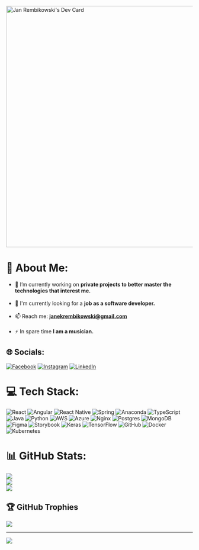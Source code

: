 <a href="https://app.daily.dev/joohnnyvv"><img src="https://api.daily.dev/devcards/v2/PqHA6SOa6SCE8hwzPJZbC.png?r=nc8&type=wide" width="652" alt="Jan Rembikowski's Dev Card"/></a>
# 💫 About Me:
- 🔭 I’m currently working on **private projects to better master the technologies that interest me.**<br><br>
- 🌱 I'm currently looking for a **job as a software developer.**<br><br>
- 📫 Reach me: **janekrembikowski@gmail.com**<br><br>
- ⚡ In spare time **I am a musician.**


## 🌐 Socials:
[![Facebook](https://img.shields.io/badge/Facebook-%231877F2.svg?logo=Facebook&logoColor=white)](https://facebook.com/joohnnyvv) [![Instagram](https://img.shields.io/badge/Instagram-%23E4405F.svg?logo=Instagram&logoColor=white)](https://instagram.com/joohnnyvv) [![LinkedIn](https://img.shields.io/badge/LinkedIn-%230077B5.svg?logo=linkedin&logoColor=white)](https://linkedin.com/in/jan-rembikowski) 

# 💻 Tech Stack:
![React](https://img.shields.io/badge/react-%2320232a.svg?style=for-the-badge&logo=react&logoColor=%2361DAFB) ![Angular](https://img.shields.io/badge/angular-%23DD0031.svg?style=for-the-badge&logo=angular&logoColor=white) ![React Native](https://img.shields.io/badge/react_native-%2320232a.svg?style=for-the-badge&logo=react&logoColor=%2361DAFB) ![Spring](https://img.shields.io/badge/spring-%236DB33F.svg?style=for-the-badge&logo=spring&logoColor=white) ![Anaconda](https://img.shields.io/badge/Anaconda-%2344A833.svg?style=for-the-badge&logo=anaconda&logoColor=white) ![TypeScript](https://img.shields.io/badge/typescript-%23007ACC.svg?style=for-the-badge&logo=typescript&logoColor=white) ![Java](https://img.shields.io/badge/java-%23ED8B00.svg?style=for-the-badge&logo=openjdk&logoColor=white) ![Python](https://img.shields.io/badge/python-3670A0?style=for-the-badge&logo=python&logoColor=ffdd54) ![AWS](https://img.shields.io/badge/AWS-%23FF9900.svg?style=for-the-badge&logo=amazon-aws&logoColor=white) ![Azure](https://img.shields.io/badge/azure-%230072C6.svg?style=for-the-badge&logo=microsoftazure&logoColor=white) ![Nginx](https://img.shields.io/badge/nginx-%23009639.svg?style=for-the-badge&logo=nginx&logoColor=white) ![Postgres](https://img.shields.io/badge/postgres-%23316192.svg?style=for-the-badge&logo=postgresql&logoColor=white) ![MongoDB](https://img.shields.io/badge/MongoDB-%234ea94b.svg?style=for-the-badge&logo=mongodb&logoColor=white) ![Figma](https://img.shields.io/badge/figma-%23F24E1E.svg?style=for-the-badge&logo=figma&logoColor=white) ![Storybook](https://img.shields.io/badge/-Storybook-FF4785?style=for-the-badge&logo=storybook&logoColor=white) ![Keras](https://img.shields.io/badge/Keras-%23D00000.svg?style=for-the-badge&logo=Keras&logoColor=white) ![TensorFlow](https://img.shields.io/badge/TensorFlow-%23FF6F00.svg?style=for-the-badge&logo=TensorFlow&logoColor=white) ![GitHub](https://img.shields.io/badge/github-%23121011.svg?style=for-the-badge&logo=github&logoColor=white) ![Docker](https://img.shields.io/badge/docker-%230db7ed.svg?style=for-the-badge&logo=docker&logoColor=white) ![Kubernetes](https://img.shields.io/badge/kubernetes-%23326ce5.svg?style=for-the-badge&logo=kubernetes&logoColor=white)
# 📊 GitHub Stats:
![](https://github-readme-stats.vercel.app/api?username=joohnnyvv&theme=dracula&hide_border=false&include_all_commits=true&count_private=true)<br/>
![](https://github-readme-streak-stats.herokuapp.com/?user=joohnnyvv&theme=dracula&hide_border=false)<br/>
![](https://github-readme-stats.vercel.app/api/top-langs/?username=joohnnyvv&theme=dracula&hide_border=false&include_all_commits=true&count_private=true&layout=compact)

## 🏆 GitHub Trophies
![](https://github-profile-trophy.vercel.app/?username=joohnnyvv&theme=dracula&no-frame=false&no-bg=false&margin-w=4)

---
[![](https://visitcount.itsvg.in/api?id=joohnnyvv&icon=0&color=0)](https://visitcount.itsvg.in)
